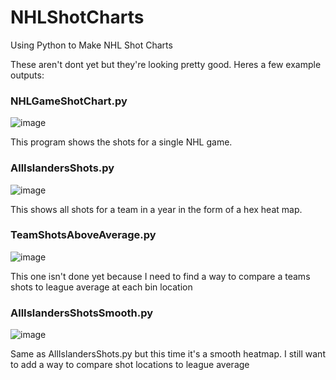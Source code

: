 # NHLShotCharts
Using Python to Make NHL Shot Charts

These aren't dont yet but they're looking pretty good. Heres a few example outputs:

### NHLGameShotChart.py
![image](https://user-images.githubusercontent.com/68918006/147365443-03a3921e-cc6d-416f-b179-0806c7c08ffd.png)

This program shows the shots for a single NHL game.


### AllIslandersShots.py
![image](https://user-images.githubusercontent.com/68918006/147365563-d6903bf2-a9bb-43e8-9d57-7bc40c6a4a69.png)

This shows all shots for a team in a year in the form of a hex heat map.




### TeamShotsAboveAverage.py
![image](https://user-images.githubusercontent.com/68918006/147365400-97d4d44b-1c65-416d-91c1-e93eb1de4eac.png)

This one isn't done yet because I need to find a way to compare a teams shots to league average at each bin location


### AllIslandersShotsSmooth.py
![image](https://user-images.githubusercontent.com/68918006/148008701-94ca0683-bb5d-4aa6-a555-245257557748.png)

Same as AllIslandersShots.py but this time it's a smooth heatmap. I still want to add a way to compare shot locations to league average
